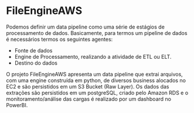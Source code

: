 # FileEngineAWS

Podemos definir um data pipeline como uma série de estágios de processamento de dados. Basicamente, para termos um pipeline de dados é necessários termos os seguintes agentes:

 - Fonte de dados
 - Engine de Processamento, realizando a atividade de ETL ou ELT.
 - Destino do dados

O projeto FileEngineAWS apresenta um data pipeline que extrai arquivos, com uma engine construída em python, de diversos business alocados no EC2 e são persistidos em um S3 Bucket (Raw Layer). Os dados das extrações são persistidos em um postgreSQL, criado pelo Amazon RDS e o monitoramento/análise das cargas é realizado por um dashboard no PowerBI.

